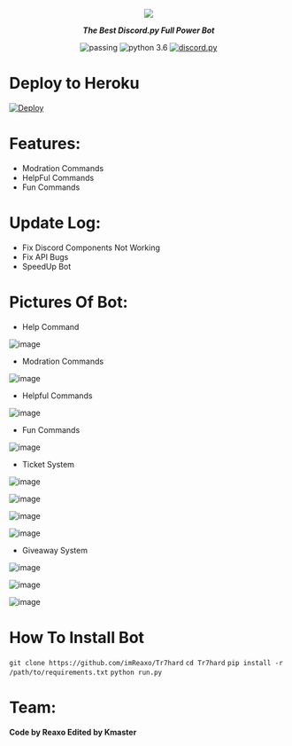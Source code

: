 <div align="center">
        <p> <img src="https://user-images.githubusercontent.com/110986239/204148014-5e955311-1e39-4505-9579-146b63ed68aa.jpg"/> </p>
        <p><i><b>The Best Discord.py Full Power Bot</b></i></p>
	<p> 
	</p>
	<p>	<img src="https://img.shields.io/badge/build-passing-brightgreen.svg?style=for-the-badge" alt="passing" /></a>
		<img src="https://img.shields.io/badge/python-3.6-brightgreen.svg?style=for-the-badge" alt="python 3.6" /></a>
		<a href="https://github.com/Rapptz/discord.py"><img src="https://img.shields.io/badge/discord-py-orange.svg?style=for-the-badge" alt="discord.py" /></a>
	</p>
</div> 

# Deploy to Heroku

[![Deploy](https://www.herokucdn.com/deploy/button.png)](https://heroku.com/deploy?template=https://github.com/imReaxo/Tr7hard)


# Features:

* Modration Commands
* HelpFul Commands
* Fun Commands

# Update Log: 

* Fix Discord Components Not Working 
* Fix API Bugs
* SpeedUp Bot


# Pictures Of Bot:

* Help Command

![image](https://user-images.githubusercontent.com/110986239/204148610-2ed0f184-568d-4074-9493-b3f4954b81c7.png)

* Modration Commands

![image](https://user-images.githubusercontent.com/110986239/204148884-3b6b35d4-d37c-47e4-b543-cceb1452109f.png)

* Helpful Commands 

![image](https://user-images.githubusercontent.com/110986239/204148961-e7402fc7-7dfd-4f9b-b7ec-6050d76e5af5.png)

* Fun Commands

![image](https://user-images.githubusercontent.com/110986239/204148982-439f11f0-9429-4c50-b10d-61f94819fb1c.png)

* Ticket System

![image](https://user-images.githubusercontent.com/110986239/204149066-a5f1acca-8e1d-4f16-8feb-4cb4ef99b15a.png)

![image](https://user-images.githubusercontent.com/110986239/204149069-8c6179d8-7b46-4177-b538-ad1fe7e1601a.png)

![image](https://user-images.githubusercontent.com/110986239/204149078-f862a138-3c1b-4af2-95a2-2c8d0a4e69a7.png)

![image](https://user-images.githubusercontent.com/110986239/204149109-0b884b8f-cc04-4df8-a86f-cfa76dd8bef1.png)

* Giveaway System

![image](https://user-images.githubusercontent.com/110986239/204149151-d5981c5e-1060-42d6-8bba-7907e5f02936.png)

![image](https://user-images.githubusercontent.com/110986239/204149249-4adcc1ab-f305-4963-b325-6d8d6b4dad4b.png)

![image](https://user-images.githubusercontent.com/110986239/204149251-dcb5ac7d-367e-4e56-b3c8-185739d83a36.png)


# How To Install Bot

`git clone https://github.com/imReaxo/Tr7hard`
`cd Tr7hard` 
`pip install -r /path/to/requirements.txt`
`python run.py`

# Team:

**Code by Reaxo Edited by Kmaster**

